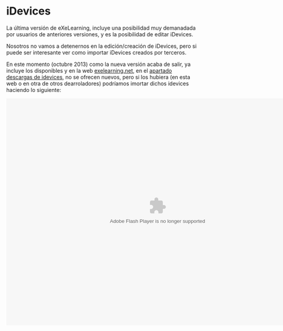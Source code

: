 
# iDevices

La última versión de eXeLearning, incluye una posibilidad muy demanadada por usuarios de anteriores versiones, y es la posibilidad de editar iDevices.

Nosotros no vamos a detenernos en la edición/creación de iDevices, pero si puede ser interesante ver como importar iDevices creados por terceros.

En este momento (octubre 2013) como la nueva versión acaba de salir, ya incluye los disponibles y en la web [exelearning.net](http://exelearning.net/), en el [apartado descargas de idevices](http://exelearning.net/category/descargas/descargar-idevices/), no se ofrecen nuevos, pero si los hubiera (en esta web o en otra de otros dearroladores) podríamos imortar dichos idevices haciendo lo siguiente:

<object data="http://catedu.es/materialesaularagon2013/moodle/exe/tut_iDevices.swf" height="600" type="application/x-shockwave-flash" width="800"><param name="src" value="http://catedu.es/materialesaularagon2013/moodle/exe/tut_iDevices.swf"/></object>
